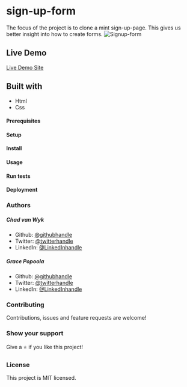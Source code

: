 # sign-up-form
The focus of the project is to clone a mint sign-up-page. This gives us better insight into how to create forms.
![Signup-form](https://user-images.githubusercontent.com/60645009/84479899-95b01d00-ac8b-11ea-844e-2c4648c27c98.png)
## Live Demo
[Live Demo Site](https://relaxed-hoover-8539b1.netlify.app)
## Built with

 - Html
 - Css
#### Prerequisites
#### Setup
#### Install
#### Usage
#### Run tests
#### Deployment
### Authors
##### Chad van Wyk
 - Github: [@githubhandle](https://github.com/El-Potato-Slayer)
 - Twitter: [@twitterhandle](https://twitter.com/elpotatoslayer)
 - LinkedIn: [@LinkedInhandle](https://github.com/El-Potato-Slayer/Embedding-images-and-video/blob/master/www.linkedin.com/in/chad-van-wyk-4228b21a6)
 ##### Grace Popoola 
 - Github: [@githubhandle](https://github.com/GraceOyiza)
 - Twitter: [@twitterhandle](https://twitter.com/@_PopsonGrace)
 - LinkedIn: [@LinkedInhandle](https://www.linkedin.com/in/grace-popoola)
 ### Contributing
 Contributions, issues and feature requests are welcome!
 ### Show your support
 Give a ⭐️ if you like this project!
 ### License
 This project is MIT licensed.
